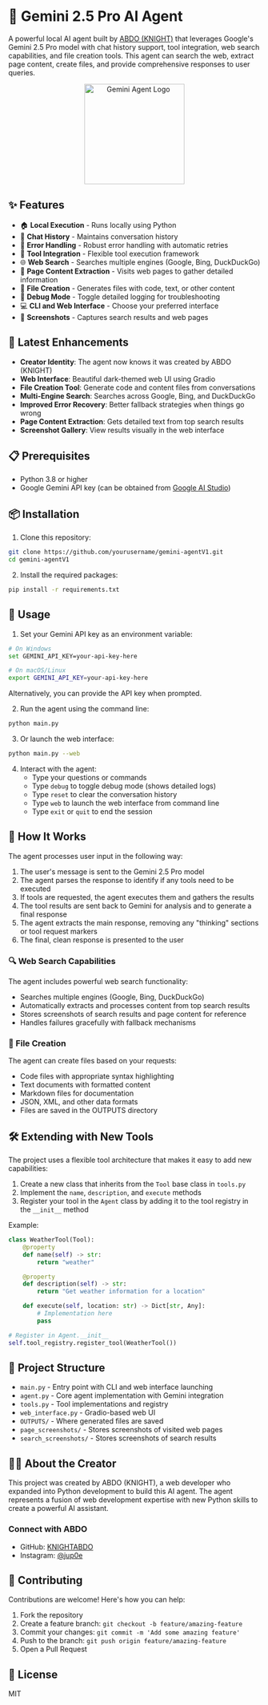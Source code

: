 # 🤖 Gemini 2.5 Pro AI Agent

A powerful local AI agent built by [ABDO (KNIGHT)](https://github.com/KNIGHTABDO) that leverages Google's Gemini 2.5 Pro model with chat history support, tool integration, web search capabilities, and file creation tools. This agent can search the web, extract page content, create files, and provide comprehensive responses to user queries.

<div align="center">
  <img src="https://api.dicebear.com/7.x/bottts/svg?seed=gemini&backgroundColor=1e1e2e" width="200" alt="Gemini Agent Logo">
</div>

## ✨ Features

- 🏠 **Local Execution** - Runs locally using Python
- 💬 **Chat History** - Maintains conversation history
- 🔄 **Error Handling** - Robust error handling with automatic retries
- 🧰 **Tool Integration** - Flexible tool execution framework
- 🌐 **Web Search** - Searches multiple engines (Google, Bing, DuckDuckGo)
- 📄 **Page Content Extraction** - Visits web pages to gather detailed information
- 📝 **File Creation** - Generates files with code, text, or other content
- 🐞 **Debug Mode** - Toggle detailed logging for troubleshooting
- 💻 **CLI and Web Interface** - Choose your preferred interface
- 📸 **Screenshots** - Captures search results and web pages

## 🚀 Latest Enhancements

- **Creator Identity**: The agent now knows it was created by ABDO (KNIGHT)
- **Web Interface**: Beautiful dark-themed web UI using Gradio
- **File Creation Tool**: Generate code and content files from conversations
- **Multi-Engine Search**: Searches across Google, Bing, and DuckDuckGo
- **Improved Error Recovery**: Better fallback strategies when things go wrong
- **Page Content Extraction**: Gets detailed text from top search results
- **Screenshot Gallery**: View results visually in the web interface

## 📋 Prerequisites

- Python 3.8 or higher
- Google Gemini API key (can be obtained from [Google AI Studio](https://ai.google.dev/))

## 📦 Installation

1. Clone this repository:

```bash
git clone https://github.com/yourusername/gemini-agentV1.git
cd gemini-agentV1
```

2. Install the required packages:

```bash
pip install -r requirements.txt
```

## 🔧 Usage

1. Set your Gemini API key as an environment variable:

```bash
# On Windows
set GEMINI_API_KEY=your-api-key-here

# On macOS/Linux
export GEMINI_API_KEY=your-api-key-here
```

Alternatively, you can provide the API key when prompted.

2. Run the agent using the command line:

```bash
python main.py
```

3. Or launch the web interface:

```bash
python main.py --web
```

4. Interact with the agent:
   - Type your questions or commands
   - Type `debug` to toggle debug mode (shows detailed logs)
   - Type `reset` to clear the conversation history
   - Type `web` to launch the web interface from command line
   - Type `exit` or `quit` to end the session

## 🧠 How It Works

The agent processes user input in the following way:

1. The user's message is sent to the Gemini 2.5 Pro model
2. The agent parses the response to identify if any tools need to be executed
3. If tools are requested, the agent executes them and gathers the results
4. The tool results are sent back to Gemini for analysis and to generate a final response
5. The agent extracts the main response, removing any "thinking" sections or tool request markers
6. The final, clean response is presented to the user

### 🔍 Web Search Capabilities

The agent includes powerful web search functionality:

- Searches multiple engines (Google, Bing, DuckDuckGo)
- Automatically extracts and processes content from top search results
- Stores screenshots of search results and page content for reference
- Handles failures gracefully with fallback mechanisms

### 📁 File Creation

The agent can create files based on your requests:

- Code files with appropriate syntax highlighting
- Text documents with formatted content
- Markdown files for documentation
- JSON, XML, and other data formats
- Files are saved in the OUTPUTS directory

## 🛠️ Extending with New Tools

The project uses a flexible tool architecture that makes it easy to add new capabilities:

1. Create a new class that inherits from the `Tool` base class in `tools.py`
2. Implement the `name`, `description`, and `execute` methods
3. Register your tool in the `Agent` class by adding it to the tool registry in the `__init__` method

Example:

```python
class WeatherTool(Tool):
    @property
    def name(self) -> str:
        return "weather"

    @property
    def description(self) -> str:
        return "Get weather information for a location"

    def execute(self, location: str) -> Dict[str, Any]:
        # Implementation here
        pass

# Register in Agent.__init__
self.tool_registry.register_tool(WeatherTool())
```

## 📂 Project Structure

- `main.py` - Entry point with CLI and web interface launching
- `agent.py` - Core agent implementation with Gemini integration
- `tools.py` - Tool implementations and registry
- `web_interface.py` - Gradio-based web UI
- `OUTPUTS/` - Where generated files are saved
- `page_screenshots/` - Stores screenshots of visited web pages
- `search_screenshots/` - Stores screenshots of search results

## 👨‍💻 About the Creator

This project was created by ABDO (KNIGHT), a web developer who expanded into Python development to build this AI agent. The agent represents a fusion of web development expertise with new Python skills to create a powerful AI assistant.

### Connect with ABDO

- GitHub: [KNIGHTABDO](https://github.com/KNIGHTABDO)
- Instagram: [@jup0e](https://www.instagram.com/jup0e)

## 🤝 Contributing

Contributions are welcome! Here's how you can help:

1. Fork the repository
2. Create a feature branch: `git checkout -b feature/amazing-feature`
3. Commit your changes: `git commit -m 'Add some amazing feature'`
4. Push to the branch: `git push origin feature/amazing-feature`
5. Open a Pull Request

## 📝 License

MIT
